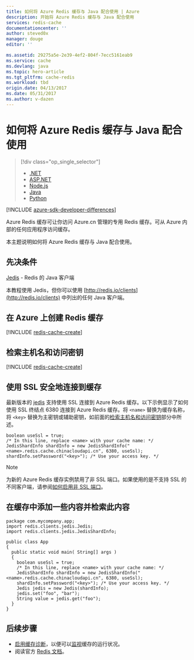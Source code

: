 ```yaml
---
title: 如何将 Azure Redis 缓存与 Java 配合使用 | Azure
description: 开始将 Azure Redis 缓存与 Java 配合使用
services: redis-cache
documentationcenter: ''
author: steved0x
manager: douge
editor: ''

ms.assetid: 29275a5e-2e39-4ef2-804f-7ecc5161eab9
ms.service: cache
ms.devlang: java
ms.topic: hero-article
ms.tgt_pltfrm: cache-redis
ms.workload: tbd
origin.date: 04/13/2017
ms.date: 05/31/2017
ms.author: v-dazen
---
```


# 如何将 Azure Redis 缓存与 Java 配合使用
> [!div class="op_single_selector"]
>- [.NET](./cache-dotnet-how-to-use-azure-redis-cache.md)
>- [ASP.NET](./cache-web-app-howto.md)
>- [Node.js](./cache-nodejs-get-started.md)
>- [Java](./cache-java-get-started.md)
>- [Python](./cache-python-get-started.md)

[!INCLUDE [azure-sdk-developer-differences](../../includes/azure-sdk-developer-differences.md)]

Azure Redis 缓存可让你访问 Azure.cn 管理的专用 Redis 缓存。可从 Azure 内部的任何应用程序访问缓存。

本主题说明如何将 Azure Redis 缓存与 Java 配合使用。

## 先决条件
[Jedis](https://github.com/xetorthio/jedis) - Redis 的 Java 客户端

本教程使用 Jedis，但你可以使用 [http://redis.io/clients](http://redis.io/clients) 中列出的任何 Java 客户端。

## 在 Azure 上创建 Redis 缓存
[!INCLUDE [redis-cache-create](../../includes/redis-cache-create.md)]

## <a name="retrieve-the-host-name-and-access-keys"></a> 检索主机名和访问密钥
[!INCLUDE [redis-cache-create](../../includes/redis-cache-access-keys.md)]

## 使用 SSL 安全地连接到缓存
最新版本的 [jedis](https://github.com/xetorthio/jedis) 支持使用 SSL 连接到 Azure Redis 缓存。以下示例显示了如何使用 SSL 终结点 6380 连接到 Azure Redis 缓存。将 `<name>` 替换为缓存名称，将 `<key>` 替换为主密钥或辅助密钥，如前面的[检索主机名和访问密钥](#retrieve-the-host-name-and-access-keys)部分中所述。

```
boolean useSsl = true;
/* In this line, replace <name> with your cache name: */
JedisShardInfo shardInfo = new JedisShardInfo("<name>.redis.cache.chinacloudapi.cn", 6380, useSsl);
shardInfo.setPassword("<key>"); /* Use your access key. */
```

> [!NOTE]
> 为新的 Azure Redis 缓存实例禁用了非 SSL 端口。如果使用的是不支持 SSL 的不同客户端，请参阅[如何启用非 SSL 端口](./cache-configure.md#access-ports)。
> 
> 

## 在缓存中添加一些内容并检索此内容
```
package com.mycompany.app;
import redis.clients.jedis.Jedis;
import redis.clients.jedis.JedisShardInfo;

public class App
{
  public static void main( String[] args )
  {
    boolean useSsl = true;
    /* In this line, replace <name> with your cache name: */
    JedisShardInfo shardInfo = new JedisShardInfo("<name>.redis.cache.chinacloudapi.cn", 6380, useSsl);
    shardInfo.setPassword("<key>"); /* Use your access key. */
    Jedis jedis = new Jedis(shardInfo);
    jedis.set("foo", "bar");
    String value = jedis.get("foo");
  }
}
```

## 后续步骤
* [启用缓存诊断](./cache-how-to-monitor.md#EnableDiagnostics)，以便可以[监视](./cache-how-to-monitor.md)缓存的运行状况。
* 阅读官方 [Redis 文档](http://redis.io/documentation)。

<!---HONumber=Mooncake_0227_2017-->
<!--Update_Description: add a note about non-ssl port-->